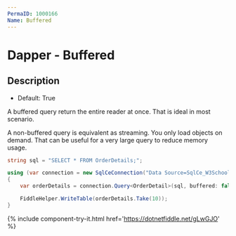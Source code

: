 ```yaml
---
PermaID: 1000166
Name: Buffered
---
```


# Dapper - Buffered

## Description

- Default: True

A buffered query return the entire reader at once. That is ideal in most scenario.

A non-buffered query is equivalent as streaming. You only load objects on demand. That can be useful for a very large query to reduce memory usage.

```csharp
string sql = "SELECT * FROM OrderDetails;";

using (var connection = new SqlCeConnection("Data Source=SqlCe_W3Schools.sdf"))
{
	var orderDetails = connection.Query<OrderDetail>(sql, buffered: false).ToList();

	FiddleHelper.WriteTable(orderDetails.Take(10));
}
```
{% include component-try-it.html href='https://dotnetfiddle.net/gLwGJO' %}
